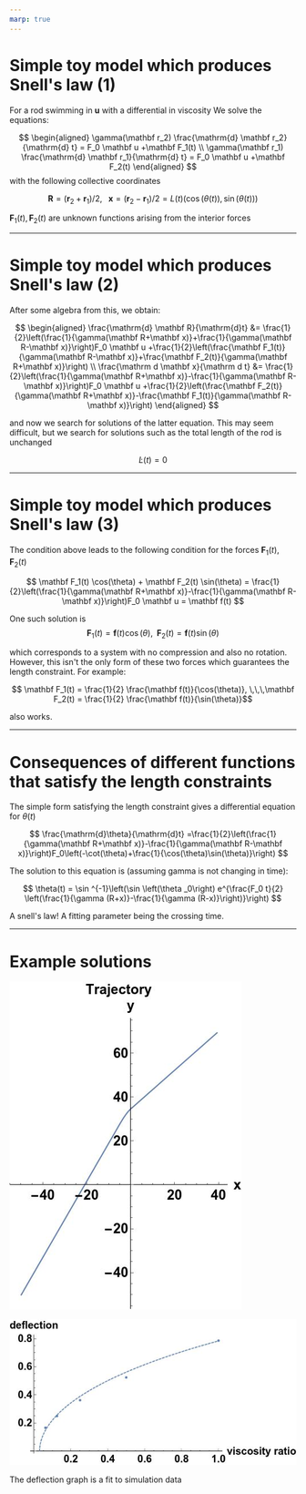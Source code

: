 ```yaml
---
marp: true
---
```


# Simple toy model which produces Snell's law (1)
For a rod swimming in $\mathbf u$ with a differential in viscosity
 We solve the equations: 

 $$
\begin{aligned}
\gamma(\mathbf r_2) \frac{\mathrm{d} \mathbf r_2}{\mathrm{d} t} = F_0 \mathbf u +\mathbf F_1(t) \\
\gamma(\mathbf r_1) \frac{\mathrm{d} \mathbf r_1}{\mathrm{d} t} = F_0 \mathbf u +\mathbf F_2(t)
\end{aligned}
 $$
with the following collective coordinates

$$\mathbf R=(\mathbf r_2+ \mathbf r_1)/2 , \,\,\,\ \mathbf x = (\mathbf r_2 - \mathbf r_1)/2=L(t) (\cos(\theta(t)),\sin(\theta(t)))$$

$\mathbf F_1(t),\mathbf F_2(t)$ are unknown functions arising from the interior forces

---


# Simple toy model which produces Snell's law (2)

After some algebra from this, we obtain:

 $$
\begin{aligned}
\frac{\mathrm{d} \mathbf R}{\mathrm{d}t} &= \frac{1}{2}\left(\frac{1}{\gamma(\mathbf R+\mathbf x)}+\frac{1}{\gamma(\mathbf R-\mathbf x)}\right)F_0 \mathbf u +\frac{1}{2}\left(\frac{\mathbf F_1(t)}{\gamma(\mathbf R-\mathbf x)}+\frac{\mathbf F_2(t)}{\gamma(\mathbf R+\mathbf x)}\right) \\
\frac{\mathrm d \mathbf x}{\mathrm d t} &=  \frac{1}{2}\left(\frac{1}{\gamma(\mathbf R+\mathbf x)}-\frac{1}{\gamma(\mathbf R-\mathbf x)}\right)F_0 \mathbf u +\frac{1}{2}\left(\frac{\mathbf F_2(t)}{\gamma(\mathbf R+\mathbf x)}-\frac{\mathbf F_1(t)}{\gamma(\mathbf R-\mathbf x)}\right)
\end{aligned}
 $$


and now we search for solutions of the latter equation. This may seem difficult, but we search for solutions such as the total length of the rod is unchanged

$$ \dot L(t)=0 $$

---

# Simple toy model which produces Snell's law (3)

The condition above leads to the following condition for the forces $\mathbf F_1(t),\mathbf F_2(t)$

$$ \mathbf F_1(t) \cos(\theta) + \mathbf F_2(t) \sin(\theta) =  \frac{1}{2}\left(\frac{1}{\gamma(\mathbf R+\mathbf x)}-\frac{1}{\gamma(\mathbf R-\mathbf x)}\right)F_0 \mathbf u = \mathbf f(t) $$

One such solution is 
$$ \mathbf F_1(t) = \mathbf f(t) \cos(\theta), \,\,\,\mathbf F_2(t) = \mathbf f(t) \sin(\theta)$$

which corresponds to a system with no compression and also no rotation. However, this isn't the only form of these two forces which guarantees the length constraint. For example:

$$ \mathbf F_1(t) = \frac{1}{2} \frac{\mathbf f(t)}{\cos(\theta)}, \,\,\,\mathbf F_2(t) = \frac{1}{2} \frac{\mathbf f(t)}{\sin(\theta)}$$

also works. 

---

# Consequences of different functions that satisfy the length constraints

The simple form satisfying the length constraint gives a differential equation for $\theta(t)$

$$
\frac{\mathrm{d}\theta}{\mathrm{d}t} =\frac{1}{2}\left(\frac{1}{\gamma(\mathbf R+\mathbf x)}-\frac{1}{\gamma(\mathbf R-\mathbf x)}\right)F_0\left(-\cot(\theta)+\frac{1}{\cos(\theta)\sin(\theta)}\right)
$$

The solution to this equation is (assuming gamma is not changing in time):

$$ \theta(t) = \sin ^{-1}\left(\sin \left(\theta _0\right) e^{\frac{F_0 t}{2}
   \left(\frac{1}{\gamma (R+x)}-\frac{1}{\gamma
   (R-x)}\right)}\right) $$

   A snell's law! A fitting parameter being the crossing time.

---

# Example solutions

![width:400px height:400px](exampledeflection.jpg)

![bg right width:600px](fit.jpg)

The deflection graph is a fit to simulation data